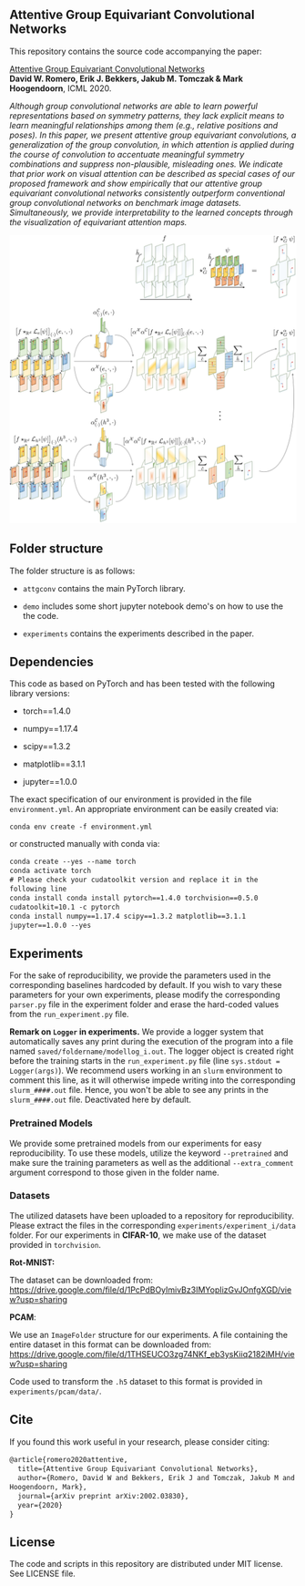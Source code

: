 ## Attentive Group Equivariant Convolutional Networks

This repository contains the source code accompanying the paper:
 
 [Attentive Group Equivariant Convolutional Networks](https://arxiv.org/abs/2002.03830) <br/>**David W. Romero, Erik J. Bekkers, Jakub M. Tomczak & Mark Hoogendoorn**, ICML 2020. 

*Although group convolutional networks are able to learn powerful representations based on symmetry patterns, they lack explicit means to learn meaningful relationships among them 
(e.g., relative positions and poses). In this paper, we present attentive group equivariant convolutions, a generalization of the group convolution, in which attention is applied 
during the course of convolution to accentuate meaningful symmetry combinations and suppress non-plausible, misleading ones. We indicate that prior work on visual attention can be 
described as special cases of our proposed framework and show empirically that our attentive group equivariant convolutional networks consistently outperform conventional group 
convolutional networks on benchmark image datasets. Simultaneously, we provide interpretability to the learned concepts through the visualization of equivariant attention maps.* 

<img src="att_gcnn_all.png" alt="drawing" width="750"/>

## Folder structure
The folder structure is as follows:

* `attgconv` contains the main PyTorch library. 

* `demo` includes some short jupyter notebook demo's on how to use the the code.

* `experiments` contains the experiments described in the paper.

## Dependencies

This code as based on PyTorch and has been tested with the following library versions:

* torch==1.4.0

* numpy==1.17.4

* scipy==1.3.2

* matplotlib==3.1.1

* jupyter==1.0.0

The exact specification of our environment is provided in the file `environment.yml`. An appropriate environment can be easily created via:
```
conda env create -f environment.yml
```
or constructed manually with conda via:
```
conda create --yes --name torch
conda activate torch
# Please check your cudatoolkit version and replace it in the following line
conda install conda install pytorch==1.4.0 torchvision==0.5.0 cudatoolkit=10.1 -c pytorch
conda install numpy==1.17.4 scipy==1.3.2 matplotlib==3.1.1 jupyter==1.0.0 --yes
```

## Experiments
For the sake of reproducibility, we provide the parameters used in the corresponding baselines hardcoded by default. If you wish to vary these parameters
for your own experiments, please modify the corresponding `parser.py` file in the experiment folder and erase the hard-coded values from the `run_experiment.py` file.

**Remark on `Logger` in experiments.** We provide a logger system that automatically saves any print during the execution of the program into a file named `saved/foldername/modellog_i.out`. 
The logger object is created right before the training starts in the `run_experiment.py` file (line `sys.stdout = Logger(args)`). We recommend users working in an `slurm` environment to comment this line, as it will 
otherwise impede writing into the corresponding `slurm_####.out` file. Hence, you won't be able to see any prints in the `slurm_####.out` file. Deactivated here by default.  

### Pretrained Models
We provide some pretrained models from our experiments for easy reproducibility. To use these models, utilize the keyword `--pretrained` and make sure
the training parameters as well as the additional `--extra_comment` argument correspond to those given in the folder name.

### Datasets
The utilized datasets have been uploaded to a repository for reproducibility. Please extract the files in the corresponding `experiments/experiment_i/data` folder.
For our experiments in **CIFAR-10**, we make use of the dataset provided in `torchvision`.

**Rot-MNIST:** 

The dataset can be downloaded from: https://drive.google.com/file/d/1PcPdBOyImivBz3IMYopIizGvJOnfgXGD/view?usp=sharing

**PCAM**: 

We use an `ImageFolder` structure for our experiments. A file containing the entire dataset in this format can be downloaded from: https://drive.google.com/file/d/1THSEUCO3zg74NKf_eb3ysKiiq2182iMH/view?usp=sharing

Code used to transform the `.h5` dataset to this format is provided in `experiments/pcam/data/`.
## Cite
If you found this work useful in your research, please consider citing:
```
@article{romero2020attentive,
  title={Attentive Group Equivariant Convolutional Networks},
  author={Romero, David W and Bekkers, Erik J and Tomczak, Jakub M and Hoogendoorn, Mark},
  journal={arXiv preprint arXiv:2002.03830},
  year={2020}
}
```

## License

The code and scripts in this repository are distributed under MIT license. See LICENSE file.
